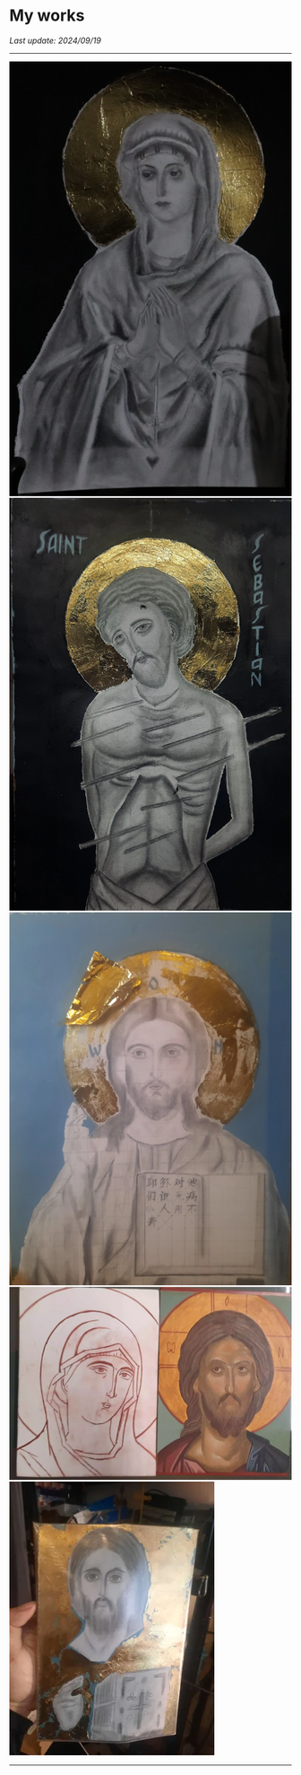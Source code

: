 # My works

*Last update: 2024/09/19*

<hr>

<img src=theotokos.webp><img src=st_sebastian.webp><img src=christ_pencil.webp> <img src=duo.webp><img src=sinai_pantocrator.webp>

<hr>

